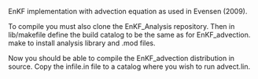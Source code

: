 EnKF implementation with advection equation as used in Evensen (2009).

To compile you must also clone the EnKF_Analysis repository.
Then in lib/makefile define the build catalog to be the same as for EnKF_advection.
make to install analysis library and .mod files.

Now you should be able to compile the EnKF_advection distribution in source.
Copy the infile.in file to a catalog where you wish to run advect.lin.

